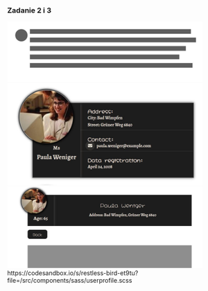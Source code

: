 <h3>Zadanie 2 i 3</h3>
<img src="demo/demo1.jpg" alt="User" width="450px">
<img src="demo/demo2.jpg" alt="User" width="450px">
<img src="demo/demo3.jpg" alt="User" width="450px">
https://codesandbox.io/s/restless-bird-et9tu?file=/src/components/sass/userprofile.scss
